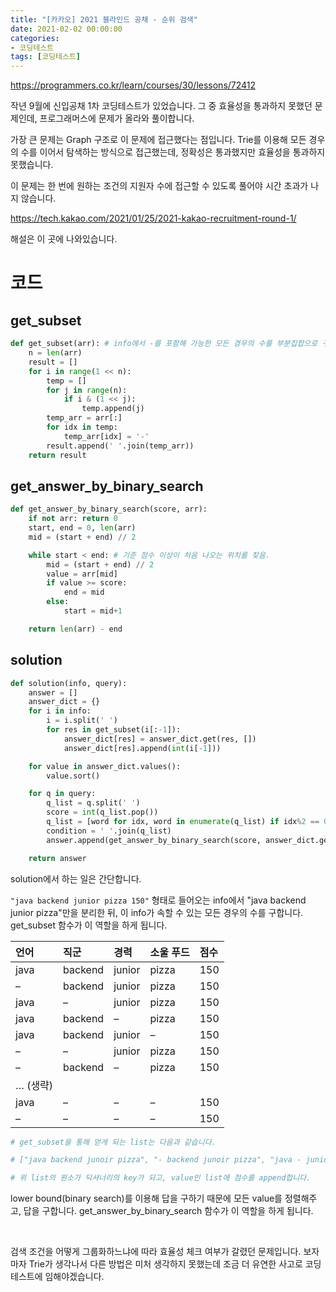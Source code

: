 ```yaml
---
title: "[카카오] 2021 블라인드 공채 - 순위 검색"
date: 2021-02-02 00:00:00
categories:
- 코딩테스트
tags: [코딩테스트]
---
```


https://programmers.co.kr/learn/courses/30/lessons/72412

작년 9월에 신입공채 1차 코딩테스트가 있었습니다. 그 중 효율성을 통과하지 못했던 문제인데, 프로그래머스에 문제가 올라와 풀이합니다.

가장 큰 문제는 Graph 구조로 이 문제에 접근했다는 점입니다. Trie를 이용해 모든 경우의 수를 이어서 탐색하는 방식으로 접근했는데, 정확성은 통과했지만 효율성을 통과하지 못했습니다.

이 문제는 한 번에 원하는 조건의 지원자 수에 접근할 수 있도록 풀어야 시간 초과가 나지 않습니다.

 https://tech.kakao.com/2021/01/25/2021-kakao-recruitment-round-1/

해설은 이 곳에 나와있습니다.



# 코드



## get_subset

```python
def get_subset(arr): # info에서 -를 포함해 가능한 모든 경우의 수를 부분집합으로 구함.
    n = len(arr)
    result = []
    for i in range(1 << n):
        temp = []
        for j in range(n):
            if i & (1 << j):
                temp.append(j)
        temp_arr = arr[:]
        for idx in temp:
            temp_arr[idx] = '-'
        result.append(' '.join(temp_arr))
    return result
```



## get_answer_by_binary_search

```python
def get_answer_by_binary_search(score, arr):
    if not arr: return 0
    start, end = 0, len(arr)
    mid = (start + end) // 2

    while start < end: # 기준 점수 이상이 처음 나오는 위치를 찾음.
        mid = (start + end) // 2
        value = arr[mid]
        if value >= score:
            end = mid
        else:
            start = mid+1

    return len(arr) - end
```



## solution

```python
def solution(info, query):
    answer = []
    answer_dict = {}
    for i in info:
        i = i.split(' ')
        for res in get_subset(i[:-1]):
            answer_dict[res] = answer_dict.get(res, [])
            answer_dict[res].append(int(i[-1]))

    for value in answer_dict.values():
        value.sort()

    for q in query:
        q_list = q.split(' ')
        score = int(q_list.pop())
        q_list = [word for idx, word in enumerate(q_list) if idx%2 == 0]
        condition = ' '.join(q_list)
        answer.append(get_answer_by_binary_search(score, answer_dict.get(condition)))

    return answer
```

solution에서 하는 일은 간단합니다.

`"java backend junior pizza 150"` 형태로 들어오는 info에서 "java backend junior pizza"만을 분리한 뒤, 이 info가 속할 수 있는 모든 경우의 수를 구합니다.  get_subset 함수가 이 역할을 하게 됩니다.

| 언어     | 직군    | 경력   | 소울 푸드 | 점수 |
| :------- | :------ | :----- | :-------- | :--- |
| java     | backend | junior | pizza     | 150  |
| –        | backend | junior | pizza     | 150  |
| java     | –       | junior | pizza     | 150  |
| java     | backend | –      | pizza     | 150  |
| java     | backend | junior | –         | 150  |
| –        | –       | junior | pizza     | 150  |
| –        | backend | –      | pizza     | 150  |
| … (생략) |         |        |           |      |
| java     | –       | –      | –         | 150  |
| –        | –       | –      | –         | 150  |

```python
# get_subset을 통해 얻게 되는 list는 다음과 같습니다.

# ["java backend junoir pizza", "- backend junoir pizza", "java - junior pizza", "java backend - pizza", "- - junior pizza", ......]

# 위 list의 원소가 딕셔너리의 key가 되고, value인 list에 점수를 append합니다.
```

lower bound(binary search)를 이용해 답을 구하기 때문에 모든 value를 정렬해주고, 답을 구합니다. get_answer_by_binary_search 함수가 이 역할을 하게 됩니다.

<br/>

검색 조건을 어떻게 그룹화하느냐에 따라 효율성 체크 여부가 갈렸던 문제입니다. 보자마자 Trie가 생각나서 다른 방법은 미처 생각하지 못했는데 조금 더 유연한 사고로 코딩테스트에 임해야겠습니다.

